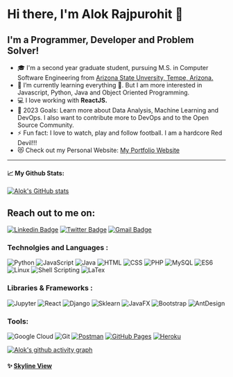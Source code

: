 # Hi there, I'm Alok Rajpurohit 👋 

## I'm a Programmer, Developer and Problem Solver!

- 🎓 I'm a second year graduate student, pursuing M.S. in Computer Software Engineering from [Arizona State Unversity, Tempe, Arizona.](https://www.asu.edu/)
- 🌱 I’m currently learning everything 🤣. But I am more interested in Javascript, Python, Java and Object Oriented Programming.
- 💻 I love working with **ReactJS.**
- 🥅 2023 Goals: Learn more about Data Analysis, Machine Learning and DevOps. I also want to contribute more to DevOps and to the Open Source Community.
- ⚡ Fun fact: I love to watch, play and follow football. I am a hardcore Red Devil!!!
- 😻 Check out my Personal Website: [My Portfolio Website](https://alokpurohit18.github.io/PersonalWebsite/)

---

#### 📈 My Github Stats:

[![Alok's GitHub stats](https://github-readme-stats.vercel.app/api?username=alokpurohit18&show_icons=true&count_private=true&theme=tokyonight)](https://github.com/anuraghazra/github-readme-stats)

## Reach out to me on:

[![Linkedin Badge](https://img.shields.io/badge/-LinkedIn-blue?style=flat-round&logo=Linkedin&logoColor=white&link=https://www.linkedin.com/in/alok-rajpurohit-1941461a3/)](https://www.linkedin.com/in/alok-rajpurohit-1941461a3/)
[![Twitter Badge](https://img.shields.io/badge/-Twitter-blue?style=flat-round&logo=Twitter&logoColor=white&link=https://twitter.com/AlokPur32580593)](https://twitter.com/AlokPur32580593)
[![Gmail Badge](https://img.shields.io/badge/-Gmail-c14438?style=flat-round&logo=Gmail&logoColor=white&link=mailto:saloniguptasg12@gmail.com)](mailto:alokpurohit18@gmail.com)

### Technolgies and Languages :

![Python](https://img.shields.io/badge/-Python-black?style=flat-round&logo=Python)
![JavaScript](https://img.shields.io/badge/-JavaScript-black?style=flat-round&logo=javascript)
![Java](https://img.shields.io/badge/-java-E34A86?style=flat-round&logo=java)
![HTML](https://img.shields.io/badge/-HTML5-E34F26?style=flat-round&logo=html5&logoColor=white)
![CSS](https://img.shields.io/badge/-CSS3-blue?style=flat-round&logo=css3&logoColor=white)
![PHP](https://img.shields.io/badge/-PHP-purple?style=flat-round&logo=php&logoColor=white)
![MySQL](https://img.shields.io/badge/-MySQL-black?style=flat-round&logo=mysql)
![ES6](https://img.shields.io/badge/-ES6-yellow?style=flat-round&logo=es6)
![Linux](https://img.shields.io/badge/-Linux-black?style=flat-round&logo=Linux)
![Shell Scripting](https://img.shields.io/badge/-ShellScripting-0E185F?style=flat-round&logo=shell)
![LaTex](https://img.shields.io/badge/-LaTex-green?style=flat-round&logo=LaTex)

### Libraries & Frameworks :

![Jupyter](https://img.shields.io/badge/-jupyter-white?style=flat-round&logo=jupyter)
![React](https://img.shields.io/badge/-React-black?style=flat-round&logo=react)
![Django](https://img.shields.io/badge/-Django-blue?style=flat-round&logo=django)
![Sklearn](https://img.shields.io/badge/-sklearn-white?style=flat-round&logo=Sklearn)
![JavaFX](https://img.shields.io/badge/-JavaFX-4D77FF?style=flat-round&logo=JavaFX)
![Bootstrap](https://img.shields.io/badge/-Bootstrap-6610f2?style=flat-round&logo=Bootstrap)
![AntDesign](https://img.shields.io/badge/-AntDesign-red?style=flat-round&logo=AntDesign)

### Tools:

![Google Cloud](https://img.shields.io/badge/Google%20Cloud-black?style=flat-round&logo=google-cloud)
![Git](https://img.shields.io/badge/-Git-black?style=flat-round&logo=git)
<a href="#"><img alt="Postman" src="https://img.shields.io/badge/Postman-FF6C37?logo=postman&logoColor=white"></a>
<a href="#"><img alt="GitHub Pages" src="https://img.shields.io/badge/GitHub%20Pages-%23327FC7.svg?logo=github&logoColor=white"></a> 
<a href="#"><img alt="Heroku" src="https://img.shields.io/badge/Heroku%20-%23430098.svg?logo=heroku&logoColor=white"></a>

[![Alok's github activity graph](https://activity-graph.herokuapp.com/graph?username=alokpurohit18&theme=rogue)](https://github.com/alokpurohit18/github-readme-activity-graph)
<!-- [![Alok's github activity graph](https://activity-graph.herokuapp.com/graph?username=alokpurohit18&theme=rogue)](https://github.com/alokpurohit18/github-readme-activity-graph) -->

#### ✨ [Skyline View](https://skyline.github.com/alokpurohit18/2022)

[website]: https://alokpurohit18.github.io/PersonalWebsite/
[twitter]: https://twitter.com/AlokPur32580593
[instagram]: https://www.instagram.com/alokpurohit18/
[linkedin]: https://www.linkedin.com/in/alok-rajpurohit-1941461a3/
